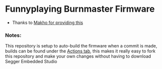 # Funnyplaying Burnmaster Firmware

- Thanks to [Makho for providing this](https://youtu.be/v29IgckBxb8)



### Notes:

This repository is setup to auto-build the firmware when a commit is made, builds can be found under the [Actions tab](https://github.com/HDR/Burnmaster-Firmware/actions), this makes it really easy to fork this repository and make your own changes without having to download Segger Embedded Studio
